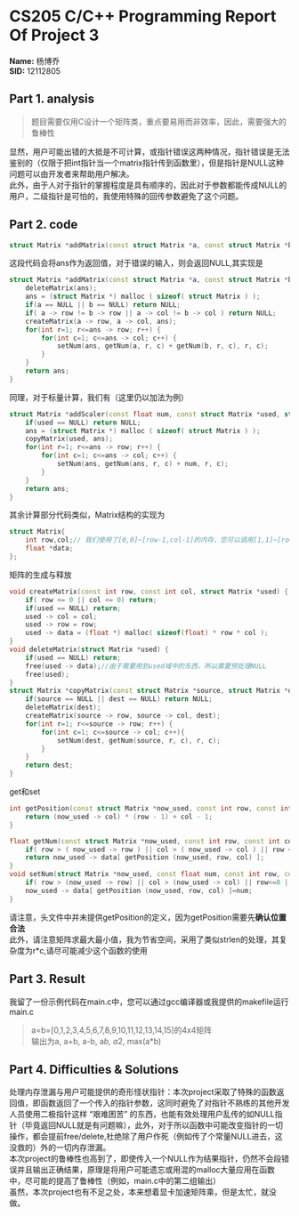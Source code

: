 # CS205 C/C++ Programming Report Of Project 3


**Name:** 杨博乔  
**SID:** 12112805  
## Part 1. analysis  
> 题目需要仅用C设计一个矩阵类，重点要易用而非效率，因此，需要强大的鲁棒性

显然，用户可能出错的大抵是不可计算，或指针错误这两种情况，指针错误是无法鉴别的（仅限于把int指针当一个matrix指针传到函数里），但是指针是NULL这种问题可以由开发者来帮助用户解决。  
此外，由于人对于指针的掌握程度是具有顺序的，因此对于参数都能传成NULL的用户，二级指针是可怕的，我使用特殊的回传参数避免了这个问题。  

## Part 2. code

```cpp
struct Matrix *addMatrix(const struct Matrix *a, const struct Matrix *b, struct Matrix *ans);       //ans=a+b
```
这段代码会将ans作为返回值，对于错误的输入，则会返回NULL,其实现是  
```cpp
struct Matrix *addMatrix(const struct Matrix *a, const struct Matrix *b, struct Matrix *ans) {
    deleteMatrix(ans);
    ans = (struct Matrix *) malloc ( sizeof( struct Matrix ) );
    if(a == NULL || b == NULL) return NULL;
    if( a -> row != b -> row || a -> col != b -> col ) return NULL;
    createMatrix(a -> row, a -> col, ans);
    for(int r=1; r<=ans -> row; r++) {
        for(int c=1; c<=ans -> col; c++) {
            setNum(ans, getNum(a, r, c) + getNum(b, r, c), r, c);
        }
    }
    return ans;
}
```
同理，对于标量计算，我们有（这里仍以加法为例）  
```cpp
struct Matrix *addScaler(const float num, const struct Matrix *used, struct Matrix *ans) {
    if(used == NULL) return NULL;
    ans = (struct Matrix *) malloc ( sizeof( struct Matrix ) );
    copyMatrix(used, ans);
    for(int r=1; r<=ans -> row; r++) {
        for(int c=1; c<=ans -> col; c++) {
            setNum(ans, getNum(ans, r, c) + num, r, c);
        }
    }
    return ans;
}
```  
  
其余计算部分代码类似，Matrix结构的实现为
```cpp
struct Matrix{
    int row,col;// 我们使用了[0,0]~[row-1,col-1]的内存，您可以调用[1,1]~[row,col]的数据,请使用get和set
    float *data;
};
```
矩阵的生成与释放
```cpp
void createMatrix(const int row, const int col, struct Matrix *used) {
    if( row <= 0 || col <= 0) return;
    if(used == NULL) return;
    used -> col = col;
    used -> row = row;
    used -> data = (float *) malloc( sizeof(float) * row * col );
}
void deleteMatrix(struct Matrix *used) {
    if(used == NULL) return;
    free(used -> data);//由于需要用到used域中的东西，所以需要预处理NULL
    free(used);
}
struct Matrix *copyMatrix(const struct Matrix *source, struct Matrix *dest) {
    if(source == NULL || dest == NULL) return NULL;
    deleteMatrix(dest);
    createMatrix(source -> row, source -> col, dest);
    for(int r=1; r<=source -> row; r++) {
        for(int c=1; c<=source -> col; c++){
            setNum(dest, getNum(source, r, c), r, c);
        }
    }
    return dest;
}
```
get和set
```cpp
int getPosition(const struct Matrix *now_used, const int row, const int col) {
    return (now_used -> col) * (row - 1) + col - 1;
}

float getNum(const struct Matrix *now_used, const int row, const int col) {
    if( row > ( now_used -> row ) || col > ( now_used -> col ) || row <= 0 || col <= 0 ) return 0.0;
    return now_used -> data[ getPosition (now_used, row, col) ];
}
void setNum(struct Matrix *now_used, const float num, const int row, const int col) {
    if( row > (now_used -> row) || col > (now_used -> col) || row<=0 || col<=0 ) return ;
    now_used -> data[ getPosition (now_used, row, col) ]=num;
}
```
请注意，头文件中并未提供getPosition的定义，因为getPosition需要先**确认位置合法**  
此外，请注意矩阵求最大最小值，我为节省空间，采用了类似strlen的处理，其复杂度为r*c,请尽可能减少这个函数的使用  

## Part 3. Result
我留了一份示例代码在main.c中，您可以通过gcc编译器或我提供的makefile运行main.c
> a=b=[0,1,2,3,4,5,6,7,8,9,10,11,12,13,14,15]的4x4矩阵  
> 输出为a, a+b, a-b, a*b, a*2, max(a*b)

## Part 4. Difficulties & Solutions
处理内存泄漏与用户可能提供的奇形怪状指针：本次project采取了特殊的函数返回值，即函数返回了一个传入的指针参数，这同时避免了对指针不熟练的其他开发人员使用二极指针这样 “艰难困苦” 的东西，也能有效处理用户乱传的如NULL指针（毕竟返回NULL就是有问题嘛），此外，对于所以函数中可能改变指针的一切操作，都会提前free/delete,杜绝除了用户作死（例如传了个常量NULL进去，这没救的）外的一切内存泄漏。  
本次project的鲁棒性也高到了，即使传入一个NULL作为结果指针，仍然不会段错误并且输出正确结果，原理是将用户可能遗忘或用混的malloc大量应用在函数中，尽可能的提高了鲁棒性（例如，main.c中的第二组输出）  
虽然，本次project也有不足之处，本来想着显卡加速矩阵乘，但是太忙，就没做。